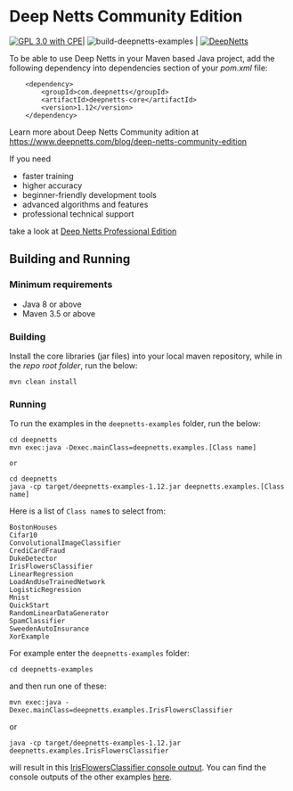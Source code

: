 # Deep Netts Community Edition

[![GPL 3.0 with CPE](https://img.shields.io/badge/License-GNU%203.0%20with%20CPE-blue.svg)](COPYING)| ![build-deepnetts-examples](https://github.com/deepnetts/deepnetts-communityedition/workflows/build-deepnetts-examples/badge.svg) | [![DeepNetts](https://img.shields.io/docker/pulls/neomatrix369/deepnetts.svg)](https://hub.docker.com/r/neomatrix369/deepnetts)

To be able to use Deep Netts in your Maven based Java project, add the following dependency into dependencies section of your *pom.xml* file:

        <dependency>
            <groupId>com.deepnetts</groupId>
            <artifactId>deepnetts-core</artifactId>
            <version>1.12</version>
        </dependency>
    
Learn more about Deep Netts Community adition at https://www.deepnetts.com/blog/deep-netts-community-edition

If you need 
* faster training
* higher accuracy
* beginner-friendly development tools
* advanced algorithms and features
* professional technical support 

take a look at [Deep Netts Professional Edition](https://www.deepnetts.com/product.html)

## Building and Running

### Minimum requirements

- Java 8 or above
- Maven 3.5 or above

### Building

Install the core libraries (jar files) into your local maven repository, while in the _repo root folder_, run the below:

```
mvn clean install
```

### Running

To run the examples in the `deepnetts-examples` folder, run the below:

```
cd deepnetts
mvn exec:java -Dexec.mainClass=deepnetts.examples.[Class name]

or 

cd deepnetts
java -cp target/deepnetts-examples-1.12.jar deepnetts.examples.[Class name]
```

Here is a list of `Class name`s to select from:

```
BostonHouses
Cifar10
ConvolutionalImageClassifier
CrediCardFraud
DukeDetector
IrisFlowersClassifier
LinearRegression
LoadAndUseTrainedNetwork
LogisticRegression
Mnist
QuickStart
RandomLinearDataGenerator
SpamClassifier
SweedenAutoInsurance
XorExample
```

For example enter the `deepnetts-examples` folder:

```
cd deepnetts-examples
```

and then run one of these:

```
mvn exec:java -Dexec.mainClass=deepnetts.examples.IrisFlowersClassifier
```

or 

```
java -cp target/deepnetts-examples-1.12.jar deepnetts.examples.IrisFlowersClassifier
```


will result in this [IrisFlowersClassifier console output](deepnetts-examples/console-outputs/IrisFlowersClassifier-example.log). You can find the console outputs of the other examples [here](./deepnetts-examples/console-outputs).